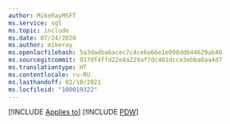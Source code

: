 ```yaml
---
author: MikeRayMSFT
ms.service: sql
ms.topic: include
ms.date: 07/24/2020
ms.author: mikeray
ms.openlocfilehash: 5a3dadba6acec7c4ce6e66e1e098dd644629ab46
ms.sourcegitcommit: 917df4ffd22e4a229af7dc481dcce3ebba0aa4d7
ms.translationtype: HT
ms.contentlocale: ru-RU
ms.lasthandoff: 02/10/2021
ms.locfileid: "100019322"
---
```

[!INCLUDE [Applies to](../../includes/applies-md.md)] [!INCLUDE [PDW](_pdw.md)] 